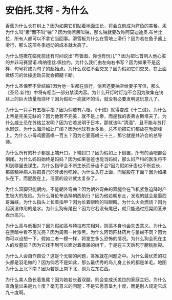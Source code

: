 # 安伯托.艾柯 - 为什么

香蕉为什么长在树上？因为如果它们贴着地面生长，将会立刻成为鳄鱼的美餐。汞为什么叫”汞“而不叫“铀”？因为倘若汞叫铀，那么铀就要改称阿莫迪迪奥.布兰比拉，所有人都可以不拿它当回事。滑雪板为什么在雪地上滑行？因为若在鱼子酱上滑行，那么这项冬季运动的成本就太高了。

为什么恺撒在临死前还有时间说出“布鲁图，你也有份儿”？因为把匕首刺入他心脏的并非马赛里诺.梅纳德丝.佩拉约。为什么我们由左向右书写？因为如果不是这样，句号将成为句子的起始点。为什么双杠不会交叉？因为假如它们交叉，在上面做练习的体操运动员就会把腿卡断。

为什么圣保罗不曾结婚?因为他一生都在旅行，倘若还要抽空给妻子写信，那么《圣经.新约》中将有相当一部分禁读内容。为什么开灯时灯泡不会因为聚集在钨丝上的巨大热量而烧坏？因为假如一亮就坏的话，就没有必要发明这玩意儿了。

为什么一只手有五根手指？因为倘若有六根，《十诫》就得变成《十二诫》。为什么上帝是完美无缺的？因为他若不完美，就不是上帝，而是我的表弟古斯塔夫了。为什么威士忌在苏格兰发明？因为它若发明于日本，那就该叫“清酒”，且不能与苏打水同饮。为什么海洋如此广阔？因为地球有太多鱼，总不能把它们都放在勃朗峰上。为什么小母鸡要高唱一百五？因为它要高唱三十三，那它就是共济会的总导师。

为什么所有的杯子都是上端开口，下端封口？因为假如上下倒置，所有的酒吧都会倒闭。为什么妈妈始终是妈妈？因为如果爸爸也能当妈妈，那么妇产科的医生将不知到哪里去谋生。为什么指甲会不断生长而牙齿不会?因为假如牙齿也不断变长，那些精神病人将把自己的牙齿也吃掉。为什么头在上面，而屁股在下面？因为如果头在下，而屁股在上，浴室的设计就太复杂了。

为什么双脚只能朝内，不能朝外弯曲？因为朝外弯曲的双腿会在飞机紧急迫降时产生极大的危险。为什么哥伦布选择朝西航行？因为他若朝东走，发现的就会是墨西哥海峡。为什么指头上长着指甲？因为长着眼睑的叫眼睛。为什么火会燃烧？因为起润湿作用的是水。为什么狗有尾巴？因为它若没有尾巴，就只能通过摇晃阴茎来表示高兴。

为什么高与低相对？因为假如高与特拉布宗相对，则高本身也会失去意义。为什么在黑暗中看不见光亮？因为周围一片漆黑。为什么阿司匹林药片与鬣蜥不同？因为你可以设想一下，假如二者一模一样，将发生多么恐怖的情况。为什么狗会死在主人的坟墓前？因为它找不到可以面对着撒尿的树干，于是在三天后死于膀胱胀裂。

为什么人会自作自受？这是个无聊的问题，答案就在问题之中。为什么最优质的枕头都是羽毛做的？因为倘若不是如此，那么最优秀的鸟儿身上长的都是羊毛。地图为什么上北下南？因为若是上南下北，则为左东右西。

为什么美人鱼长着鱼尾？因为她若长着双腿，则会变成沃盖拉的家庭主妇。为什么直角量出来是九十度？毫无意义的问题：不是它愿意呈九十度，而是别人规定它成九十度啊。